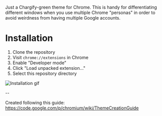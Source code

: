 Just a Chargify-green theme for Chrome.  This is handy for differentiating different windows when you use multiple Chrome "personas" in order to avoid weirdness from having multiple Google accounts.

# Installation

1. Clone the repository
2. Visit `chrome://extensions` in Chrome
3. Enable "Developer mode"
4. Click "Load unpacked extension..."
5. Select this repository directory

![Installation gif](https://s3.amazonaws.com/f.cl.ly/items/0O3d1W341t063P002j3v/Screen%20Recording%202015-07-29%20at%2003.09%20PM.gif)

--

Created following this guide: https://code.google.com/p/chromium/wiki/ThemeCreationGuide
